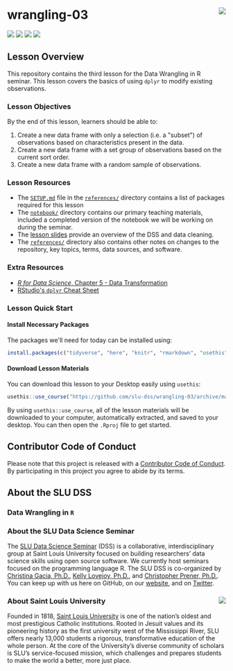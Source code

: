 # wrangling-03 <img src="/img/logo.png" align="right" />
[![](https://img.shields.io/badge/seminar-data%20wrangling%20in%20r-brightgreen.svg)](https://github.com/slu-dss/wrangling-03/)
[![](https://img.shields.io/badge/lesson%20status-stable-brightgreen.svg)](https://github.com/slu-dss/wrangling-03/)
[![](https://img.shields.io/github/release/slu-dss/wrangling-03.svg?label=version)](https://github.com/slu-dss/wrangling-03/releases)
[![](https://img.shields.io/github/last-commit/slu-dss/wrangling-03.svg)](https://github.com/slu-dss/wrangling-03/commits/master)

## Lesson Overview
This repository contains the third lesson for the Data Wrangling in R seminar. This lesson covers the basics of using `dplyr` to modify existing observations.

### Lesson Objectives
By the end of this lesson, learners should be able to:

1. Create a new data frame with only a selection (i.e. a "subset") of observations based on characteristics present in the data.
2. Create a new data frame with a set group of observations based on the current sort order.
3. Create a new data frame with a random sample of observations.

### Lesson Resources
* The [`SETUP.md`](/references/SETUP.md) file in the [`references/`](/references) directory contains a list of packages required for this lesson
* The [`notebook/`](/notebook) directory contains our primary teaching materials, included a completed version of the notebook we will be working on during the seminar.
* The [lesson slides](https://slu-dss.github.io/wrangling-01/) provide an overview of the DSS and data cleaning.
* The [`references/`](/references) directory also contains other notes on changes to the repository, key topics, terms, data sources, and software.

### Extra Resources
* [*R for Data Science*, Chapter 5 - Data Transformation](https://r4ds.had.co.nz/transform.html)
* [RStudio's `dplyr` Cheat Sheet](https://www.rstudio.com/resources/cheatsheets/#dplyr)

### Lesson Quick Start
#### Install Necessary Packages
The packages we'll need for today can be installed using:

```r
install.packages(c("tidyverse", "here", "knitr", "rmarkdown", "usethis"))
```

#### Download Lesson Materials
You can download this lesson to your Desktop easily using `usethis`:

```r
usethis::use_course("https://github.com/slu-dss/wrangling-03/archive/master.zip")
```

By using `usethis::use_course`, all of the lesson materials will be downloaded to your computer, automatically extracted, and saved to your desktop. You can then open the `.Rproj` file to get started.

## Contributor Code of Conduct
Please note that this project is released with a [Contributor Code of Conduct](.github/CODE_OF_CONDUCT.md). By participating in this project you agree to abide by its terms.

## About the SLU DSS
### Data Wrangling in `R`

### About the SLU Data Science Seminar
The [SLU Data Science Seminar](https://slu-dss.githb.io) (DSS) is a collaborative, interdisciplinary group at Saint Louis University focused on building researchers’ data science skills using open source software. We currently host seminars focused on the programming language R. The SLU DSS is co-organized by [Christina Gacia, Ph.D.](mailto:christina.garcia@slu.edu), [Kelly Lovejoy, Ph.D.](mailto:kelly.lovejoy@slu.edu), and [Christopher Prener, Ph.D.](mailto:chris.prener@slu.edu}). You can keep up with us here on GitHub, on our [website](https://slu-dss.githb.io), and on [Twitter](https://twitter.com/SLUDSS).

### About Saint Louis University <img src="/img/sluLogo.png" align="right" />
Founded in 1818, [Saint Louis University](http://www.slu.edu) is one of the nation’s oldest and most prestigious Catholic institutions. Rooted in Jesuit values and its pioneering history as the first university west of the Mississippi River, SLU offers nearly 13,000 students a rigorous, transformative education of the whole person. At the core of the University’s diverse community of scholars is SLU’s service-focused mission, which challenges and prepares students to make the world a better, more just place.
